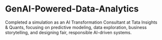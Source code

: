 # GenAI-Powered-Data-Analytics
Completed a simulation as an AI Transformation Consultant at Tata Insights &amp; Quants, focusing on predictive modeling, data exploration, business storytelling, and designing fair, responsible AI-driven systems.
